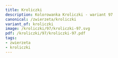 ```yaml
---
title: Kroliczki
description: Kolorowanka Kroliczki - wariant 97
canonical: /zwierzeta/kroliczki
variant_of: kroliczki
image: /kroliczki/97/kroliczki-97.svg
pdf: /kroliczki/97/kroliczki-97.pdf
tags:
- zwierzeta
- kroliczki
---
```

